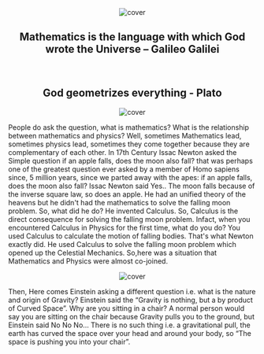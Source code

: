 <center><img src="images/god-master-mathematician.webp" alt="cover" class="mdl-shadow--8dp" style="max-width:100%"></center>
<div class="vertical-spacer-16"></div>
<h2 style="text-align: center;">Mathematics is the language with which God wrote the Universe – Galileo Galilei</h2>
<br>
<h2 style="text-align: center;">God geometrizes everything - Plato</h2>
<center><img src="images/plato.webp" alt="cover" class="mdl-shadow--8dp" style="max-width:100%"></center>
<div class="vertical-spacer-16"></div>
<p>
People do ask the question, what is mathematics? What is the relationship between mathematics and physics? Well, sometimes Mathematics lead, sometimes physics lead, sometimes they come together because they are complementary of each other. In 17th Century Issac Newton asked the Simple question if an apple falls, does the moon also fall? that was perhaps one of the greatest question ever asked by a member of Homo sapiens since, 5 million years, since we parted away with the apes: if an apple falls, does the moon also fall? Issac Newton said Yes.. The moon falls because of the inverse square law, so does an apple. He had an unified theory of the heavens but he didn't had the mathematics to solve the falling moon problem. So, what did he do? He invented Calculus. So, Calculus is the direct consequence for solving the falling moon problem. Infact, when you encountered Calculus in Physics for the first time, what do you do? You used Calculus to calculate the motion of falling bodies. That's what Newton exactly did. He used Calculus to solve the falling moon problem which opened up the Celestial Mechanics. So,here was a situation that Mathematics and Physics were almost co-joined.
</p>
<center><img src="images/dirac.webp" alt="cover" class="mdl-shadow--8dp" style="max-width:100%"></center>
<div class="vertical-spacer-16"></div>
<p>
Then, Here comes Einstein asking a different question i.e. what is the nature and origin of Gravity? Einstein said the “Gravity is nothing, but a by product of Curved Space”. Why are you sitting in a chair? 
A normal person would say you are sitting on the chair because Gravity pulls you to the ground, but Einstein said No No No… There is no such thing i.e. a gravitational pull, the earth has curved the space over your head and around your body, so “The space is pushing you into your chair”.
</p>